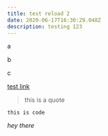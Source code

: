 ```yaml
---
title: test reload 2
date: 2020-06-17T16:30:29.048Z
description: testing 123
---
```

a

b

c

[test link](http://epiphanyeden.org)

> this is a quote

`this is code`

*hey there*